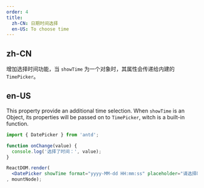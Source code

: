```yaml
---
order: 4
title: 
  zh-CN: 日期时间选择
  en-US: To choose time
---
```


## zh-CN

增加选择时间功能，当 `showTime` 为一个对象时，其属性会传递给内建的 `TimePicker`。

## en-US

This property provide an additional time selection. When `showTime` is an Object, its properties will be passed on to `TimePicker`, witch is a built-in function.

````jsx
import { DatePicker } from 'antd';

function onChange(value) {
  console.log('选择了时间：', value);
}

ReactDOM.render(
  <DatePicker showTime format="yyyy-MM-dd HH:mm:ss" placeholder="请选择时间" onChange={onChange} />
, mountNode);
````
